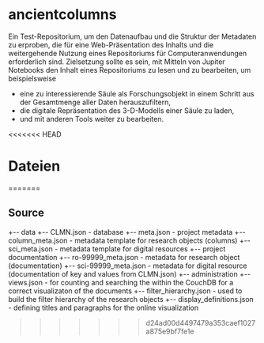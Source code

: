 # ancientcolumns

Ein Test-Repositorium, um den Datenaufbau und die Struktur der Metadaten zu erproben, die für eine  Web-Präsentation des Inhalts und  die weitergehende Nutzung eines Repositoriums  für Computeranwendungen erforderlich sind. Zielsetzung sollte es sein, mit Mitteln von Jupiter Notebooks den Inhalt eines Repositoriums zu lesen und zu bearbeiten, um beispielsweise

  - eine zu interessierende Säule als Forschungsobjekt in einem Schritt aus der Gesamtmenge aller Daten herauszufiltern,
  - die digitale Repräsentation des 3-D-Modells einer Säule zu laden,
  - und mit anderen Tools weiter zu bearbeiten.

<<<<<<< HEAD
# Dateien
=======

## Source
+-- data
    +-- CLMN.json                - database
    +-- meta.json                - project metadata
    +-- column_meta.json         - metadata template for research objects (columns)
    +-- sci_meta.json            - metadata template for digital resources
+-- project documentation
    +-- ro-99999_meta.json       - metadata for research object (documentation)
    +-- sci-99999_meta.json      - metadata for digital resource (documentation of key and values from CLMN.json)
+-- administration
    +-- views.json                - for counting and searching the within the CouchDB for a correct visualizaton of the documents
    +-- filter_hierarchy.json     - used to build the filter hierarchy of the research objects
    +-- display_definitions.json  - defining titles and paragraphs for the online visualization
>>>>>>> d24ad00d4497479a353caef1027a875e9bf7fe1e
